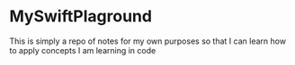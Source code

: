 # MySwiftPlaground
This is simply a repo of notes for my own purposes so that I can learn how to apply concepts I am learning in code
